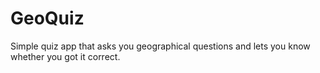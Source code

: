 # GeoQuiz
Simple quiz app that asks you geographical questions and lets you know whether you got it correct.
